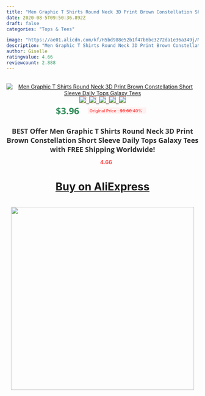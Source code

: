 ```yaml
---
title: "Men Graphic T Shirts Round Neck 3D Print Brown Constellation Short Sleeve Daily Tops Galaxy Tees"
date: 2020-08-5T09:50:36.892Z
draft: false
categories: "Tops & Tees"

image: "https://ae01.alicdn.com/kf/H5bd988e52b1f47b6bc3272da1e36a349j/Men-Graphic-T-Shirts-Round-Neck-3D-Print-Brown-Constellation-Short-Sleeve-Daily-Tops-Galaxy-Tees.jpg"
description: "Men Graphic T Shirts Round Neck 3D Print Brown Constellation Short Sleeve Daily Tops Galaxy Tees"
author: Giselle
ratingvalue: 4.66
reviewcount: 2.888
---
```

<br>
<div style="text-align: center;">
<a href="https://s.click.aliexpress.com/e/_9QEa21" target="_blank" rel="nofollow noopener noreferrer"><img alt="Men Graphic T Shirts Round Neck 3D Print Brown Constellation Short Sleeve Daily Tops Galaxy Tees" class="magnifier-image" src="https://ae01.alicdn.com/kf/H5bd988e52b1f47b6bc3272da1e36a349j/Men-Graphic-T-Shirts-Round-Neck-3D-Print-Brown-Constellation-Short-Sleeve-Daily-Tops-Galaxy-Tees.jpg_640x640.jpg">
<br>
<img style="border:1px solid salmon" src="https://ae01.alicdn.com/kf/H5bd988e52b1f47b6bc3272da1e36a349j/Men-Graphic-T-Shirts-Round-Neck-3D-Print-Brown-Constellation-Short-Sleeve-Daily-Tops-Galaxy-Tees.jpg_120x120.jpg">&nbsp;&nbsp;<img style="border:1px solid salmon" src="https://ae01.alicdn.com/kf/Hba9874edb20d48c19b14e24cabf1ed7ei/Men-Graphic-T-Shirts-Round-Neck-3D-Print-Brown-Constellation-Short-Sleeve-Daily-Tops-Galaxy-Tees.jpg_120x120.jpg">&nbsp;&nbsp;<img style="border:1px solid salmon" src="_120x120.jpg">&nbsp;&nbsp;<img style="border:1px solid salmon" src="_120x120.jpg">&nbsp;&nbsp;<img style="border:1px solid salmon" src="_120x120.jpg"></a></div><br0>
<div style="text-align: center;"><span style="background-color: white; border: 0px; box-sizing: border-box; color: seagreen; display: inline-block; font-family: &quot;open sans&quot; , &quot;arial&quot; , &quot;helvetica&quot; , sans-serif , &quot;heiti&quot;; font-size: 24px; font-stretch: inherit; font-weight: 700; line-height: inherit; margin: 0px 10px 0px 0px; padding: 0px; vertical-align: middle;">$3.96 </span>
<span style="background: rgb(255 , 241 , 241); border-radius: 3px; border: 0px; box-sizing: border-box; color: #ff4747; display: inline-block; font-family: inherit; font-size: 12px; font-stretch: inherit; font-style: inherit; font-variant: inherit; font-weight: 600; line-height: inherit; margin: 0px; padding: 2px 5px; transform: scale(0.9); vertical-align: middle;">Original Price : <b style="text-decoration: line-through;">$6.60 </b> 40%&nbsp;&nbsp;</span></div>
<h1 style="color: #333333; display: inline-block; font-family: &quot;open sans&quot; , &quot;arial&quot; , &quot;helvetica&quot; , sans-serif , &quot;heiti&quot;; font-size: 18px; font-stretch: inherit; font-weight: 700; text-align: center;">BEST Offer Men Graphic T Shirts Round Neck 3D Print Brown Constellation Short Sleeve Daily Tops Galaxy Tees with FREE Shipping Worldwide!</h1>
<div style="color: #ff4747; text-align: center;">
<img src="https://4.bp.blogspot.com/-M0ZcTcb-5uY/XleCXlxnR4I/AAAAAAAAAEc/OrjgMkXV1oMQFaCRZj5HQwOCBcu3w1FegCPcBGAYYCw/s1600/star.png" style="height: 15px;">&nbsp;<b>4.66</b></div>
<div class="button_cont" align="center"><a class="buynow_a" href="https://s.click.aliexpress.com/e/_9QEa21" target="_blank" rel="nofollow noopener noreferrer"><H1>Buy on AliExpress</H1></a></div><br>
<div class="separator" style="clear: both; text-align: center;">
<img src="https://lh3.googleusercontent.com/-pTy5HemUv9M/XlePHvY0dAI/AAAAAAAAAE4/0nX5iRUoIWY8eMW9Dpxeirr157OZliDIgCLcBGAsYHQ/s1600/badge.gif" width="480">
</div>
